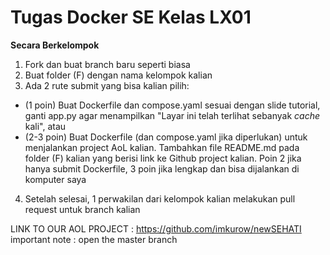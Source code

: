 # Tugas Docker SE Kelas LX01

**Secara Berkelompok**
1. Fork dan buat branch baru seperti biasa
2. Buat folder (F) dengan nama kelompok kalian
3. Ada 2 rute submit yang bisa kalian pilih:
- (1 poin) Buat Dockerfile dan compose.yaml sesuai dengan slide tutorial, ganti app.py agar menampilkan "Layar ini telah terlihat sebanyak *cache* kali", atau
- (2-3 poin) Buat Dockerfile (dan compose.yaml jika diperlukan) untuk menjalankan project AoL kalian. Tambahkan file README.md pada folder (F) kalian yang berisi link ke Github project kalian. Poin 2 jika hanya submit Dockerfile, 3 poin jika lengkap dan bisa dijalankan di komputer saya
4. Setelah selesai, 1 perwakilan dari kelompok kalian melakukan pull request untuk branch kalian


LINK TO OUR AOL PROJECT : https://github.com/imkurow/newSEHATI
important note : open the master branch
